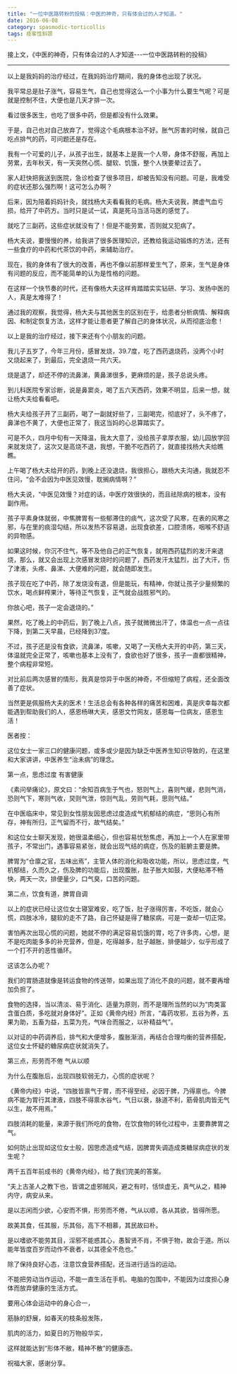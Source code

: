 ```yaml
---
title: "一位中医路转粉的投稿：中医的神奇，只有体会过的人才知道。"
date: 2016-06-08
category: spasmodic-torticollis
tags: 痉挛性斜颈
---
```


接上文，《中医的神奇，只有体会过的人才知道---一位中医路转粉的投稿》

***

以上是我妈妈的治疗经过，在我妈妈治疗期间，我的身体也出现了状况。

我平常总是肚子涨气，容易生气，自己也觉得这么一个小事为什么要生气呢？可是就是控制不住，大便也是几天才排一次。

看过很多医生，也吃了很多中药，但是都没有什么效果。

于是，自己也对自己放弃了，觉得这个毛病根本治不好。胀气厉害的时候，就自己吃点排气的药，可问题还是存在。

我有一个可爱的儿子，从孩子出生，就基本上是我一个人带，身体不舒服，再加上劳累，去年秋天，有一天突然心慌、腿软、饥饿，整个人快要晕过去了。

家人赶快把我送到医院，急诊检查了很多项目，却被告知没有问题。可是，我难受的症状还那么强烈啊！这可怎么办啊？

后来，因为陪着妈妈针灸，就找杨大夫看看我的毛病。杨大夫说我，脾虚气血亏损，给开了中药方。当时只是试一试，真是死马当活马医的感觉了。

就吃了三副药，这些症状就没有了！但是不能劳累，否则就又犯病了。

杨大夫说，要慢慢的养，给我讲了很多医理知识，还教给我运动锻炼的方法，还有一些食疗的中药和代茶饮的中药，来辅助治疗。

现在，我的身体有了很大的改善，再也不像以前那样爱生气了，原来，生气是身体有问题的反应，而不能简单的认为是性格的问题。

在这样一个快节奏的时代，还有像杨大夫这样肯踏踏实实钻研、学习、发扬中医的人，真是太难得了！

通过我的观察，我觉得，杨大夫与其他医生的区别在于，给患者分析病情、解释病因、和制定恢复方法，这样才能让患者更了解自己的身体状况，从而彻底治愈！

以上是我的治疗经过，接下来还有个小朋友的问题。

我儿子五岁了，今年三月份，感冒发烧，39.7度，吃了西药退烧药，没两个小时又烧起来了，到最后，完全退烧一共六天。

烧是退了，却还不停的流鼻涕，黄鼻涕很多，更麻烦的是，孩子总说头疼。

到儿科医院专家诊断，说是鼻窦炎，喝了五六天西药，效果不明显，后来一想，就让杨大夫给看看吧。

杨大夫给孩子开了三副药，喝了一副就好些了，三副喝完，彻底好了，头不疼了，鼻涕也不黄了，大便也正常了，我这当妈的心总算踏实了。

可是不久，四月中旬有一天降温，我太大意了，没给孩子拿厚衣服，幼儿园放学回来就发烧了，这次又是高烧不退，我想，干脆不吃西药了，就直接找杨大夫给瞧瞧。

上午喝了杨大夫给开的药，到晚上还没退烧，我很担心，跟杨大夫沟通，我就忍不住问，“会不会因为中医见效慢，耽搁病情啊？”

杨大夫说，“中医见效慢？对症的话，中医疗效很快的，而且祛除病的根本，没有副作用。

孩子平素身体就弱，中焦脾胃有一些郁滞住的痰气，这次受了风寒，在表的风寒之邪，与在里的痰湿勾结，所以发热不容易退，出现食欲差，口腔溃疡，咽喉不舒适的异物感。

如果这时候，你沉不住气，等不及他自己的正气恢复，就用西药猛烈的发汗来退烧，那么，就又会出现上次感冒发烧时的问题了，西药发汗太猛烈，出了大汗，伤了津液，头疼、鼻涕、大便难的问题，就会随即发生。

孩子现在吃了中药，除了发烧没有退，但是能玩，有精神，你就让孩子少量频繁的饮水，喝点鲜榨果汁，等待正气恢复，正气就会战胜邪气的。

你放心吧，孩子一定会退烧的。”

果然，吃了晚上的中药后，到了晚上八点，孩子就微微出汗了，体温也一点一点往下降，到第二天早晨，已经降到37度。

不过，孩子还是没有食欲，流鼻涕，咳嗽，又喝了一天杨大夫开的中药，第三天，体温就完全正常了，咳嗽也基本上没有了，食欲也好了很多，孩子一直都很精神，整个病程非常短。

对比前后两次感冒的情形，我真是惊异于中医的神奇，不但缩短了病程，还全面改善了症状。

当然更是佩服杨大夫的医术！生活总会有各种各样的痛苦和困难，真是庆幸每次都能遇到帮助我们的人，感恩杨琳大夫，感恩文竹网友，感恩每一位病友，感恩生活！



医者按：

这位女士一家三口的健康问题，或多或少是因为缺乏中医养生知识导致的，在这里和大家讲讲，中医养生“治未病”的理念。

第一点，思虑过度 有害健康

《素问举痛论》，原文曰：“余知百病生于气也，怒则气上，喜则气缓，悲则气消，恐则气下，寒则气收，炅则气泄，惊则气乱，劳则气耗，思则气结。”

在中医临床中，常见到女性朋友因思虑过度造成气机郁结的病症，“思则心有所存，神有所归，正气留而不行，故气结矣。”

和这位女士聊天发现，她很温柔细心，但也容易忧愁焦虑，再加上一个人在家里带孩子，不常出门，遇事容易紧张，就会出现气结的病症，伤及的脏腑主要是脾。

脾胃为“仓廪之官，五味出焉”，主管人体的消化和吸收功能，所以，思虑过度，气机郁结，久而久之，伤及脾的功能后，出现腹胀，肚子胀大如鼓，大便粘滞不畅快，两天一次，排便量少，口气臭，口苦的问题。

第二点，饮食有道，脾胃自调

以上的症状已经让这位女士寝室难安，吃了饭，肚子涨得厉害，不吃饭，就会心慌，四肢冰冷，腿软的走不了路，自己怀疑是得了糖尿病，可是一查却一切正常。

害怕再次出现心慌的问题，她就不停的满足容易饥饿的胃，吃了许多肉，心想，是不是吃肉能多多的补充营养，但是，吃得越多，肚子越胀，排便越少，似乎形成了一个打不开的恶性循环。

这该怎么办呢？

我们的胃肠道就像是转运食物的传送带，如果出现了消化不良的问题，就不要再增加负担了。

食物的选择，当以清淡、易于消化、适量为原则，而不是理所当然的以为“肉类富含蛋白质，多吃就对身体好”。正如《黄帝内经》所言，“毒药攻邪，五谷为养，五果为助，五畜为益，五菜为充，气味合而服之，以补精益气”。

以对证的中药调养后，排气和大便增多，腹胀渐消，再结合合理均衡的营养搭配，这位女士怀疑的糖尿病症状就消失了。

第三点，形劳而不倦 气从以顺

为什么在腹胀后，出现四肢软弱无力，心慌的症状呢？

《黄帝内经》中说，“四肢皆禀气于胃，而不得至经，必因于脾，乃得禀也。今脾病不能为胃行其津液，四肢不得禀水谷气，气日以衰，脉道不利，筋骨肌肉皆无气以生，故不用焉。”

四肢消耗的能量，来源于我们所吃的食物，在饮食物的转化过程中，主要靠脾胃之气。

如何防止出现如这位女士般，因思虑造成气结，因脾胃失调造成类糖尿病症状的发生呢？

两千五百年前成书的《黄帝内经》，给了我们完美的答案。

“夫上古圣人之教下也，皆谓之虚邪贼风，避之有时，恬惔虚无，真气从之，精神内守，病安从来。

是以志闲而少欲，心安而不惧，形劳而不倦，气从以顺，各从其欲，皆得所愿。

故美其食，任其服，乐其俗，高下不相慕，其民故曰朴。

是以嗜欲不能劳其目，淫邪不能惑其心，愚智贤不肖，不惧于物，故合于道。所以能年皆度百岁而动作不衰者，以其德全不危也。”

除了保持良好心态，注意饮食营养搭配，还当进行适当的运动。

不能把劳动当作运动，不能一直生活在手机、电脑的包围中，不能因为过度担心身体而放弃健康的生活方式。

要用心体会运动中的身心合一，

筋脉的舒展，如春天的枝条般发陈，

肌肉的活力，如夏日的万物般华实，

这样就能达到“形体不敝，精神不散”的健康态。

祝福大家，感谢分享。